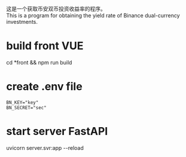 这是一个获取币安双币投资收益率的程序。  
This is a program for obtaining the yield rate of Binance dual-currency investments.

# build front  VUE
cd *front && npm run build

# create .env file
```
BN_KEY="key"
BN_SECRET="sec"
```

# start server FastAPI
uvicorn server.svr:app  --reload

